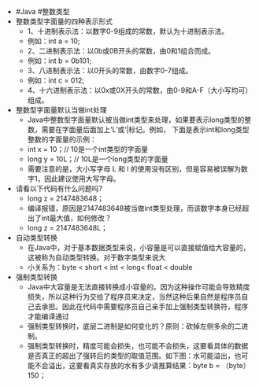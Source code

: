- #Java #整数类型
- 整数类型字面量的四种表示形式
	- 1、十进制表示法：以数字0-9组成的常数，默认为十进制表示法。
	- 例如：int a = 10;
	- 2、二进制表示法：以0b或0B开头的常数，由0和1组合而成。
	- 例如：int b = 0b101;
	- 3、八进制表示法：以0开头的常数，由数字0-7组成。
	- 例如：int c = 012;
	- 4、十六进制表示法：以0x或0X开头的常数，由0-9和A-F（大小写均可）组成。
- 整数型字面量默认当做int处理
	- Java中整数型字面量默认被当做int类型来处理，如果要表示long类型的整数，需要在字面量后面加上’L’或‘|标记。例如， 下面是表示int和long类型整数的字面量的示例：
	- int x = 10；// 10是一个int类型的字面量
	- long y = 10L；// 10L是一个long类型的字面量
	- 需要注意的是，大小写字母 L 和 l 的使用没有区别，但是容易被误解为数字1，因此建议使用大写字母。
- 请看以下代码有什么问题吗?
	- long z = 2147483648；
	- 编译报错，原因是2147483648被当做int类型处理，而该数字本身已经超出了int最大值，如何修改？
	- long z = 2147483648L；
- 自动类型转换
	- 在Java中，对于基本数据类型来说，小容量是可以直接赋值给大容量的，这被称为自动类型转换。对于数字类型来说大
	- 小关系为：byte < short < int < long< float < double
- 强制类型转换
	- Java中大容量是无法直接转换成小容量的。因为这种操作可能会导致精度损失，所以这种行为交给了程序员来决定，当然这种后果自然是程序员自己去承担。因此在代码中需要程序员自己亲手加上强制类型转换符，程序才能编译通过
	- 强制类型转换时，底层二进制是如何变化的？原则：砍掉左侧多余的二进制。
	- 强制类型转换时，精度可能会损失，也可能不会损失，这要看具体的数据是否真正的超出了强转后的类型的取值范围。如下图：水可能溢出，也可能不会溢出，这要看真实存放的水有多少请推算结果：byte b = （byte）150；